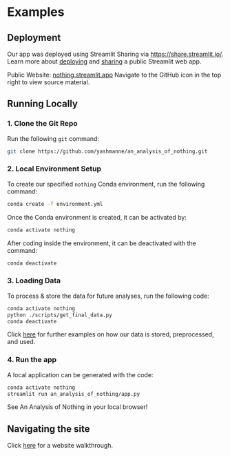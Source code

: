 # Examples

## Deployment
Our app was deployed using Streamlit Sharing via https://share.streamlit.io/. 
Learn more about [deploying](https://docs.streamlit.io/streamlit-community-cloud/get-started/deploy-an-app) and [sharing](https://docs.streamlit.io/streamlit-community-cloud/get-started/share-your-app#sharing-public-apps) a public Streamlit web app.

Public Website: [nothing.streamlit.app](https://nothing.streamlit.app/)
Navigate to the GitHub icon in the top right to view source material.

## Running Locally

### 1. Clone the Git Repo

Run the following `git` command:
```bash
git clone https://github.com/yashmanne/an_analysis_of_nothing.git
```

### 2. Local Environment Setup

To create our specified `nothing` Conda environment, run the following command:
```bash
conda create -f environment.yml
```

Once the Conda environment is created, it can be activated by:
```bash
conda activate nothing
```
After coding inside the environment, it can be deactivated with the command:
```bash
conda deactivate
```

### 3. Loading Data 

To process & store the data for future analyses, run the following code:
```bash
conda activate nothing
python ./scripts/get_final_data.py
conda deactivate
```

Click [here](data.ipynb) for further examples on how our data is stored, preprocessed, and used.

### 4. Run the app

A local application can be generated with the code:
```bash
conda activate nothing
streamlit run an_analysis_of_nothing/app.py
```

See An Analysis of Nothing in your local browser!


## Navigating the site

Click [here](site_examples.ipynb) for a website walkthrough.
